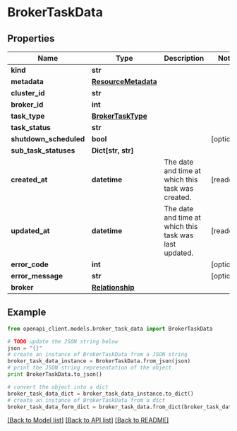 # BrokerTaskData


## Properties
Name | Type | Description | Notes
------------ | ------------- | ------------- | -------------
**kind** | **str** |  | 
**metadata** | [**ResourceMetadata**](ResourceMetadata.md) |  | 
**cluster_id** | **str** |  | 
**broker_id** | **int** |  | 
**task_type** | [**BrokerTaskType**](BrokerTaskType.md) |  | 
**task_status** | **str** |  | 
**shutdown_scheduled** | **bool** |  | [optional] 
**sub_task_statuses** | **Dict[str, str]** |  | 
**created_at** | **datetime** | The date and time at which this task was created. | [readonly] 
**updated_at** | **datetime** | The date and time at which this task was last updated. | [readonly] 
**error_code** | **int** |  | [optional] 
**error_message** | **str** |  | [optional] 
**broker** | [**Relationship**](Relationship.md) |  | 

## Example

```python
from openapi_client.models.broker_task_data import BrokerTaskData

# TODO update the JSON string below
json = "{}"
# create an instance of BrokerTaskData from a JSON string
broker_task_data_instance = BrokerTaskData.from_json(json)
# print the JSON string representation of the object
print BrokerTaskData.to_json()

# convert the object into a dict
broker_task_data_dict = broker_task_data_instance.to_dict()
# create an instance of BrokerTaskData from a dict
broker_task_data_form_dict = broker_task_data.from_dict(broker_task_data_dict)
```
[[Back to Model list]](../ccloud/README.md#documentation-for-models) [[Back to API list]](../ccloud/README.md#documentation-for-api-endpoints) [[Back to README]](../ccloud/README.md)


